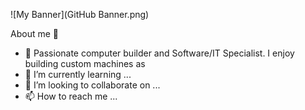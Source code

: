 ![My Banner](GitHub Banner.png)

About me 👋

- 👀 Passionate computer builder and Software/IT Specialist. I enjoy building custom machines as 
- 🌱 I’m currently learning ...
- 💞️ I’m looking to collaborate on ...
- 📫 How to reach me ...

<!---
ayehorov/ayehorov is a ✨ special ✨ repository because its `README.md` (this file) appears on your GitHub profile.
You can click the Preview link to take a look at your changes.
--->
